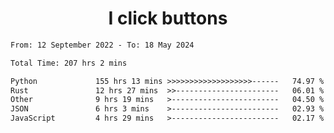 <h1 align="center">
I click buttons
</h1>

<!--START_SECTION:waka-->

```txt
From: 12 September 2022 - To: 18 May 2024

Total Time: 207 hrs 2 mins

Python             155 hrs 13 mins >>>>>>>>>>>>>>>>>>>------   74.97 %
Rust               12 hrs 27 mins  >>-----------------------   06.01 %
Other              9 hrs 19 mins   >------------------------   04.50 %
JSON               6 hrs 3 mins    >------------------------   02.93 %
JavaScript         4 hrs 29 mins   >------------------------   02.17 %
```

<!--END_SECTION:waka-->

